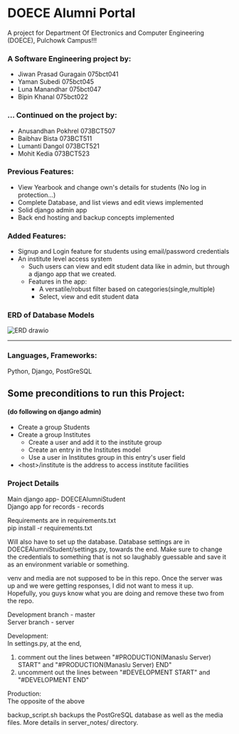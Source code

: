 # DOECE Alumni Portal
A project for Department Of Electronics and Computer Engineering (DOECE), Pulchowk Campus!!!

### A Software Engineering project by:<br>
- Jiwan Prasad Guragain 075bct041<br>
- Yaman Subedi          075bct045<br>
- Luna Manandhar        075bct047<br>
- Bipin Khanal          075bct022<br>

### ... Continued on the project by:<br>
* Anusandhan Pokhrel 073BCT507<br>
* Baibhav Bista      073BCT511<br>
* Lumanti Dangol     073BCT521<br>
* Mohit Kedia        073BCT523<br>

### Previous Features:<br>
- View Yearbook and change own's details for students (No log in protection...)
- Complete Database, and list views and edit views implemented
- Solid django admin app
- Back end hosting and backup concepts implemented 

### Added Features:<br>
- Signup and Login feature for students using email/password credentials 
- An institute level access system
    * Such users can view and edit student data like in admin, but through a django app that we created.
    * Features in the app:
        - A versatile/robust filter based on categories(single,multiple)
        - Select, view and edit student data

### ERD of Database Models
![ERD drawio](https://user-images.githubusercontent.com/61639823/210230776-d8c36360-3732-411e-a005-49bc7d59765e.png)

-----------------------------------------------------------------------------------------------------------------------

### Languages, Frameworks:
Python, Django, PostGreSQL

## Some preconditions to run this Project:<br>
#### (do following on django admin)
- Create a group Students
- Create a group Institutes
   - Create a user and add it to the institute group
   - Create an entry in the Institutes model
   - Use a user in Institutes group in this entry's user field
- &lt;host&gt;/institute is the address to access institute facilities
   

### Project Details
Main django app- DOECEAlumniStudent<br>
Django app for records - records<br>

Requirements are in requirements.txt<br>
pip install -r requirements.txt<br>

Will  also have to set up the database.
Database settings are in DOECEAlumniStudent/settings.py, towards the end.
Make sure to change the credentials to something that is not so 
laughably guessable and save it as an environment variable or something.


venv and media are not supposed to be in this repo.
Once the server was up and we were getting responses, 
I did not want to mess it up.<br>
Hopefully, you guys know what you are doing 
and remove these two from the repo.


Development branch - master<br>
Server branch - server<br>

Development:<br>
In settings.py, at the end, 
1) comment out the lines between 
    "#PRODUCTION(Manaslu Server) START"
    and
    "#PRODUCTION(Manaslu Server) END"
2) uncomment out the lines between 
    "#DEVELOPMENT START"
    and
    "#DEVELOPMENT END"
    
Production:<br>
The opposite of the above

backup_script.sh backups the PostGreSQL database as well as the media files.
More details in server_notes/ directory.

